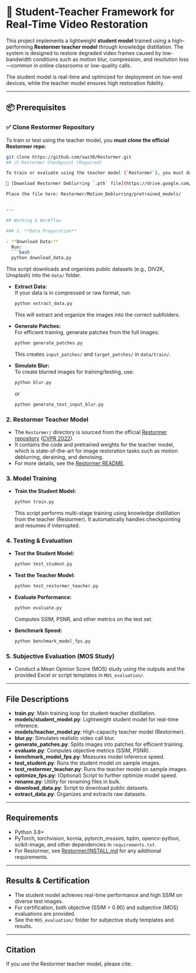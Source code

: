 # 🧠 Student-Teacher Framework for Real-Time Video Restoration

This project implements a lightweight **student model** trained using a high-performing **Restormer teacher model** through knowledge distillation. The system is designed to restore degraded video frames caused by low-bandwidth conditions such as motion blur, compression, and resolution loss—common in online classrooms or low-quality calls.

The student model is real-time and optimized for deployment on low-end devices, while the teacher model ensures high restoration fidelity.

---
## 📦 Prerequisites

### ✅ Clone Restormer Repository

To train or test using the teacher model, you **must clone the official Restormer repo**:

```bash
git clone https://github.com/swz30/Restormer.git
## 📦 Restormer Checkpoint (Required)

To train or evaluate using the teacher model (`Restormer`), you must download the pretrained weights:

🔗 [Download Restormer Deblurring `.pth` file](https://drive.google.com/file/d/1TDzcqvoNJS54yk7RSC-pco__HB4E32pz/view?usp=drive_link)

Place the file here: Restormer/Motion_Deblurring/pretrained_models/


---

## Working & Workflow

### 1. **Data Preparation**

- **Download Data:**  
  Run:
  ```bash
  python download_data.py
  ```
  This script downloads and organizes public datasets (e.g., DIV2K, Unsplash) into the `data/` folder.

- **Extract Data:**  
  If your data is in compressed or raw format, run:
  ```bash
  python extract_data.py
  ```
  This will extract and organize the images into the correct subfolders.

- **Generate Patches:**  
  For efficient training, generate patches from the full images:
  ```bash
  python generate_patches.py
  ```
  This creates `input_patches/` and `target_patches/` in `data/train/`.

- **Simulate Blur:**  
  To create blurred images for training/testing, use:
  ```bash
  python blur.py
  ```
  or
  ```bash
  python generate_test_input_blur.py
  ```

### 2. **Restormer Teacher Model**

- The `Restormer/` directory is sourced from the official [Restormer repository](https://github.com/swz30/Restormer) ([CVPR 2022](https://arxiv.org/abs/2111.09881)).
- It contains the code and pretrained weights for the teacher model, which is state-of-the-art for image restoration tasks such as motion deblurring, deraining, and denoising.
- For more details, see the [Restormer README](https://github.com/swz30/Restormer/blob/main/README.md).

### 3. **Model Training**

- **Train the Student Model:**  
  ```bash
  python train.py
  ```
  This script performs multi-stage training using knowledge distillation from the teacher (Restormer). It automatically handles checkpointing and resumes if interrupted.

### 4. **Testing & Evaluation**

- **Test the Student Model:**  
  ```bash
  python test_student.py
  ```

- **Test the Teacher Model:**  
  ```bash
  python test_restormer_teacher.py
  ```

- **Evaluate Performance:**  
  ```bash
  python evaluate.py
  ```
  Computes SSIM, PSNR, and other metrics on the test set.

- **Benchmark Speed:**  
  ```bash
  python benchmark_model_fps.py
  ```

### 5. **Subjective Evaluation (MOS Study)**

- Conduct a Mean Opinion Score (MOS) study using the outputs and the provided Excel or script templates in `MOS_evaluation/`.

---

## File Descriptions

- **train.py**: Main training loop for student-teacher distillation.
- **models/student_model.py**: Lightweight student model for real-time inference.
- **models/teacher_model.py**: High-capacity teacher model (Restormer).
- **blur.py**: Simulates realistic video call blur.
- **generate_patches.py**: Splits images into patches for efficient training.
- **evaluate.py**: Computes objective metrics (SSIM, PSNR).
- **benchmark_model_fps.py**: Measures model inference speed.
- **test_student.py**: Runs the student model on sample images.
- **test_restormer_teacher.py**: Runs the teacher model on sample images.
- **optimize_fps.py**: (Optional) Script to further optimize model speed.
- **rename.py**: Utility for renaming files in bulk.
- **download_data.py**: Script to download public datasets.
- **extract_data.py**: Organizes and extracts raw datasets.

---

## Requirements

- Python 3.8+
- PyTorch, torchvision, kornia, pytorch_msssim, tqdm, opencv-python, scikit-image, and other dependencies in `requirements.txt`.
- For Restormer, see [Restormer/INSTALL.md](https://github.com/swz30/Restormer/blob/main/INSTALL.md) for any additional requirements.

---

## Results & Certification

- The student model achieves real-time performance and high SSIM on diverse test images.
- For certification, both objective (SSIM > 0.90) and subjective (MOS) evaluations are provided.
- See the `MOS_evaluation/` folder for subjective study templates and results.

---

## Citation

If you use the Restormer teacher model, please cite:

